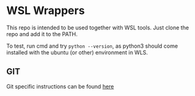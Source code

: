 # WSL Wrappers

This repo is intended to be used together with WSL tools. Just clone the repo and add it to the PATH.

To test, run cmd and try `python --version`, as python3 should come installed with the ubuntu (or other) environment in WLS.

## GIT

Git specific instructions can be found [here](https://medium.com/devopslinks/how-to-use-git-and-other-linux-tools-in-wsl-on-windows-4c0bffb68b35)
